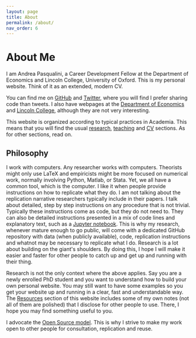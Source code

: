 ```yaml
---
layout: page
title: About
permalink: /about/
nav_order: 6
---
```


# About Me

I am Andrea Pasqualini, a Career Development Fellow at the Department of Economics and Lincoln College, University of Oxford.
This is my personal website.
Think of it as an extended, modern CV.

You can find me on [GitHub](https://github.com/AndreaPasqualini) and [Twitter](https://twitter.com/apsql), where you will find I prefer sharing code than tweets.
I also have webpages at the [Department of Economics](https://www.economics.ox.ac.uk/people/andrea-pasqualini/) and [Lincoln College](https://lincoln.ox.ac.uk/people/dr-andrea-pasqualini), although they are not very interesting.

This website is organized according to typical practices in Academia.
This means that you will find the usual [research](research.md), [teaching](teaching.md) and [CV](cv.md) sections.
As for other sections, read on.


## Philosophy

I work with computers.
Any researcher works with computers.
Theorists might only use LaTeX and empiricists might be more focused on numerical work, normally involving Python, Matlab, or Stata.
Yet, we all have a common tool, which is the computer.
I like it when people provide instructions on how to replicate what they do.
I am not talking about the replication narrative researchers typically include in their papers.
I talk about detailed, step by step instructions on any procedure that is not trivial.
Typically these instructions come as code, but they do not need to.
They can also be detailed instructions presented in a mix of code lines and explanatory text, such as a [Jupyter notebook](https://github.com/jupyter/jupyter/wiki/A-gallery-of-interesting-Jupyter-Notebooks#data-driven-journalism).
This is why my research, whenever mature enough to go public, will come with a dedicated GitHub repository with data (when publicly available), code, replication instructions and whatnot may be necessary to replicate what I do.
Research is a lot about building on the giant's shoulders.
By doing this, I hope I will make it easier and faster for other people to catch up and get up and running with their thing.

Research is not the only context where the above applies.
Say you are a newly enrolled PhD student and you want to understand how to build your own personal website.
You may still want to have some examples so you get your website up and running in a clear, fast and understandable way.
The [Resources](resources.md) section of this website includes some of my own notes (not all of them are polished) that I disclose for other people to use.
There, I hope you may find something useful to you.

I advocate the [Open Source model](https://en.wikipedia.org/wiki/Open-source_model).
This is why I strive to make my work open to other people for consultation, replication and reuse.
